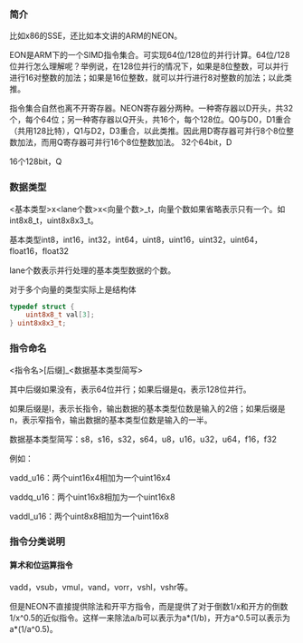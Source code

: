 ### 简介

比如x86的SSE，还比如本文讲的ARM的NEON。



EON是ARM下的一个SIMD指令集合。可实现64位/128位的并行计算。64位/128位并行怎么理解呢？举例说，在128位并行的情况下，如果是8位整数，可以并行进行16对整数的加法；如果是16位整数，就可以并行进行8对整数的加法；以此类推。

指令集合自然也离不开寄存器。NEON寄存器分两种。一种寄存器以D开头，共32个，每个64位；另一种寄存器以Q开头，共16个，每个128位。Q0与D0，D1重合（共用128比特），Q1与D2，D3重合，以此类推。因此用D寄存器可并行8个8位整数加法，而用Q寄存器可并行16个8位整数加法。
32个64bit，D

16个128bit，Q

### 数据类型

<基本类型>x<lane个数>x<向量个数>_t，向量个数如果省略表示只有一个。如int8x8_t，uint8x8x3_t。

基本类型int8，int16，int32，int64，uint8，uint16，uint32，uint64，float16，float32

lane个数表示并行处理的基本类型数据的个数。

对于多个向量的类型实际上是结构体

```c++
typedef struct {
    uint8x8_t val[3];
} uint8x8x3_t;
```

### 指令命名

<指令名>[后缀]_<数据基本类型简写>

其中后缀如果没有，表示64位并行；如果后缀是q，表示128位并行。

如果后缀是l，表示长指令，输出数据的基本类型位数是输入的2倍；如果后缀是n，表示窄指令，输出数据的基本类型位数是输入的一半。

数据基本类型简写：s8，s16，s32，s64，u8，u16，u32，u64，f16，f32

例如：

vadd_u16：两个uint16x4相加为一个uint16x4

vaddq_u16：两个uint16x8相加为一个uint16x8

vaddl_u16：两个uint8x8相加为一个uint16x8

### 指令分类说明

#### 算术和位运算指令

vadd，vsub，vmul，vand，vorr，vshl，vshr等。

但是NEON不直接提供除法和开平方指令，而是提供了对于倒数1/x和开方的倒数1/x^0.5的近似指令。这样一来除法a/b可以表示为a*(1/b)，开方a^0.5可以表示为a*(1/a^0.5)。

